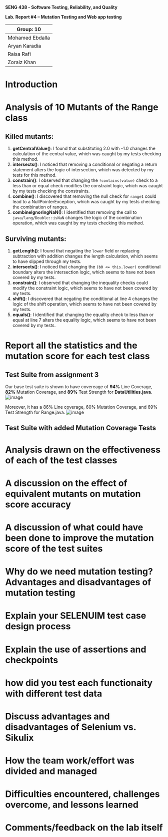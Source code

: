 **SENG 438 - Software Testing, Reliability, and Quality**

**Lab. Report \#4 – Mutation Testing and Web app testing**

| Group: 10    |
|-----------------|
| Mohamed Ebdalla                |   
| Aryan Karadia              |   
| Raisa Rafi               |   
| Zoraiz Khan             |   

# Introduction


# Analysis of 10 Mutants of the Range class 
## Killed mutants:

1. **getCentralValue()**: I found that substituting 2.0 with -1.0 changes the calculation of the central value, which was caught by my tests checking this method.
2. **intersects()**: I noticed that removing a conditional or negating a return statement alters the logic of intersection, which was detected by my tests for this method.
3. **constrain()**: I observed that changing the `!contains(value)` check to a less than or equal check modifies the constraint logic, which was caught by my tests checking the constraints.
4. **combine()**: I discovered that removing the null check for `range1` could lead to a NullPointerException, which was caught by my tests checking the combination of ranges.
5. **combineIgnoringNaN()**: I identified that removing the call to `java/lang/Double::isNaN` changes the logic of the combination operation, which was caught by my tests checking this method.

## Surviving mutants:

1. **getLength()**: I found that negating the `lower` field or replacing subtraction with addition changes the length calculation, which seems to have slipped through my tests.
2. **intersects()**: I noticed that changing the `(b0 <= this.lower)` conditional boundary alters the intersection logic, which seems to have not been covered by my tests.
3. **constrain()**: I observed that changing the inequality checks could modify the constraint logic, which seems to have not been covered by my tests.
4. **shift()**: I discovered that negating the conditional at line 4 changes the logic of the shift operation, which seems to have not been covered by my tests.
5. **equals()**: I identified that changing the equality check to less than or equal at line 7 alters the equality logic, which seems to have not been covered by my tests.

# Report all the statistics and the mutation score for each test class

## Test Suite from assignment 3

Our base test suite is shown to have covereage of **94%** Line Coverage, **82%** Mutation Coverage, and **89%** Test Strength for **DataUtilities.java**.
![image](https://github.com/seng438-winter-2024/seng438-a4-aryan-karadia/assets/105018373/49e8480a-ab79-4d33-9b91-ca4599521e48)

Moreover, it has a 86% Line coverage, 60% Mutation Coverage, and 69% Test Strength for Range.java.
![image](https://github.com/seng438-winter-2024/seng438-a4-aryan-karadia/assets/105018373/43724afb-11b3-4267-a735-f79988b7b01d)

## Test Suite with added Mutation Coverage Tests

# Analysis drawn on the effectiveness of each of the test classes

# A discussion on the effect of equivalent mutants on mutation score accuracy

# A discussion of what could have been done to improve the mutation score of the test suites

# Why do we need mutation testing? Advantages and disadvantages of mutation testing

# Explain your SELENUIM test case design process

# Explain the use of assertions and checkpoints

# how did you test each functionaity with different test data

# Discuss advantages and disadvantages of Selenium vs. Sikulix

# How the team work/effort was divided and managed


# Difficulties encountered, challenges overcome, and lessons learned

# Comments/feedback on the lab itself
